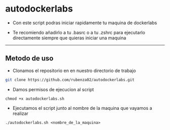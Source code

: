 # autodockerlabs

- Con este script podras iniciar rapidamente tu maquina de dockerlabs

- Te recomiendo añadirlo a tu .basrc o a tu .zshrc para ejecutarlo directamente siempre que quieras iniciar una maquina

----------------------------------------------------------

## Metodo de uso

- Clonamos el repositorio en en nuestro directorio de trabajo

``` bash
git clone https://github.com/rubenza02/autodockerlabs.git
```

- Damos permisos de ejecucion al script

```
chmod +x autodockerlabs.sh
```

- Ejecutamos el script junto al nombre de la maquina que vayamos a realizar

```
./autodockerlabs.sh <nombre_de_la_maquina>
```
